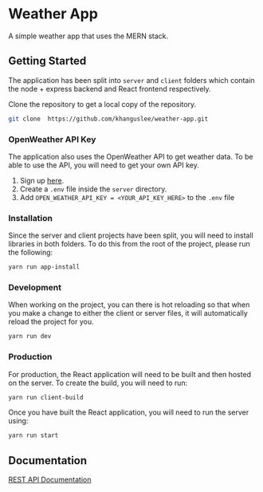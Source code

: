# Weather App

A simple weather app that uses the MERN stack.

## Getting Started

The application has been split into `server` and `client` folders which contain the node + express backend and React frontend respectively.

Clone the repository to get a local copy of the repository.

```bash
git clone  https://github.com/khanguslee/weather-app.git
```

### OpenWeather API Key

The application also uses the OpenWeather API to get weather data. To be able to use the API, you will need to get your own API key.

1. Sign up [here](https://openweathermap.org/).
2. Create a `.env` file inside the `server` directory.
3. Add `OPEN_WEATHER_API_KEY = <YOUR_API_KEY_HERE>` to the `.env` file

### Installation

Since the server and client projects have been split, you will need to install libraries in both folders. To do this from the root of the project, please run the following:

```bash
yarn run app-install
```

### Development

When working on the project, you can there is hot reloading so that when you make a change to either the client or server files, it will automatically reload the project for you.

```bash
yarn run dev
```

### Production

For production, the React application will need to be built and then hosted on the server. To create the build, you will need to run:

```bash
yarn run client-build
```

Once you have built the React application, you will need to run the server using:

```bash
yarn run start
```

## Documentation

[REST API Documentation]('server/README.md')
